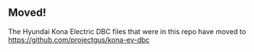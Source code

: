 ## Moved!

The Hyundai Kona Electric DBC files that were in this repo have moved to
https://github.com/projectgus/kona-ev-dbc
